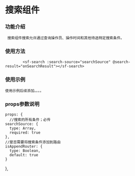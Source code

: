 # 搜索组件 #


### 功能介绍 ### 

     搜索组件搜索允许通过查询操作员、操作时间和其他待选特定搜索条件。
   
  

### 使用方法 ###

            <sf-search :search-source="searchSource" @search-result="onSearchResult"></sf-search>



### 使用示例 ###
    使用示例后续添加。。。。





### props参数说明 ###

    props: {
      //搜索的所有条件；必传
    searchSource: {
      type: Array,
      required: true
    },
    //是否需要将搜索条件添加到路由
    isAppendRouter: {
      type: Boolean,
      default: true
    }
  },